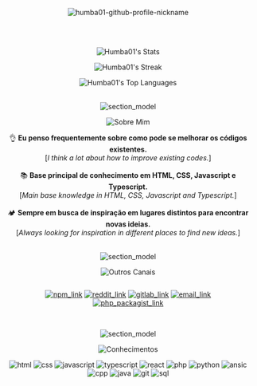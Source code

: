 <div align="center">
  
  ![humba01-github-profile-nickname](./assets/Humba01.svg)

  <br><br> 

  ![Humba01's Stats](https://github-readme-stats.vercel.app/api?username=Humba01&theme=material-palenight&show_icons=true&hide_border=false&count_private=true)<br>

  ![Humba01's Streak](https://github-readme-streak-stats.herokuapp.com/?user=Humba01&theme=material-palenight&hide_border=false)<br>

  ![Humba01's Top Languages](https://github-readme-stats.vercel.app/api/top-langs/?username=Humba01&theme=material-palenight&show_icons=true&hide_border=false&layout=compact)

  <br> ![section_model](./assets/humba01-readme-divisor.svg) <br>

   ![Sobre Mim](./assets/sobre-mim-card-header.svg)
  
  👌 **Eu penso frequentemente sobre como pode se melhorar os códigos existentes.** <br> [_I think a lot about how to improve existing codes._] <br><br>
  📚 **Base principal de conhecimento em HTML, CSS, Javascript e Typescript.** <br> [_Main base knowledge in HTML, CSS, Javascript and Typescript._] <br><br>
  🏕️ **Sempre em busca de inspiração em lugares distintos para encontrar novas ideias.** <br> [_Always looking for inspiration in different places to find new ideas._]
  
  <br> ![section_model](./assets/humba01-readme-divisor.svg) <br>
  
  ![Outros Canais](./assets/outros-canais-card-header.svg)

  <div style="display: flex; justify-content: space-between; width: 80%;">
    
  [![npm_link](./assets/npm_link_2025.svg)](https://www.npmjs.com/~humba01) 
  [![reddit_link](./assets/reddit_link_2025.svg)](https://www.reddit.com/user/Humba01Dev) 
  [![gitlab_link](./assets/gitlab_link_2025.svg)](https://gitlab.com/Humba01) 
  [![email_link](./assets/email_link_2025.svg)](mailto:development@humbanew.com.br) 
  [![php_packagist_link](./assets/php_packagist_link_2025.svg)](https://packagist.org/users/Humba01)

  </div>

  <br> ![section_model](./assets/humba01-readme-divisor.svg) <br>

  ![Conhecimentos](./assets/conhecimentos-card-header.svg)

  ![html](./assets/html-card-knownledge.svg)
  ![css](./assets/css-card-knownledge.svg)
  ![javascript](./assets/js-card-knownledge.svg)
  ![typescript](./assets/ts-card-knownledge.svg)
  ![react](./assets/react-card-knownledge.svg)
  ![php](./assets/php-card-knownledge.svg)
  ![python](./assets/python-card-knownledge.svg)
  ![ansic](./assets/ansic-card-knownledge.svg)
  ![cpp](./assets/cpp-card-knownledge.svg)
  ![java](./assets/java-card-knownledge.svg)
  ![git](./assets/git-card-knownledge.svg)
  ![sql](./assets/sql-card-knownledge.svg)

</div><br>
